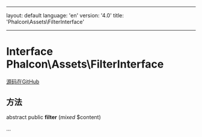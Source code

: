 * * *

layout: default language: 'en' version: '4.0' title: 'Phalcon\Assets\FilterInterface'

* * *

# Interface **Phalcon\Assets\FilterInterface**

<a href="https://github.com/phalcon/cphalcon/tree/v3.4.0/phalcon/assets/filterinterface.zep" class="btn btn-default btn-sm">源码在GitHub</a>

## 方法

abstract public **filter** (*mixed* $content)

...